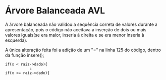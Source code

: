 # Árvore Balanceada AVL


A árvore balanceada não validou a sequência correta de valores durante a apresentação, pois o código não aceitava a inserção de dois ou mais valores iguais(se era maior, inseria à direita e se era menor inseria à esquerda).

A única alteração feita foi a adição de um "=" na linha 125 do código, dentro da função insere();

    if(x < raiz->dado){
               ⇩
    if(x <= raiz->dado){
